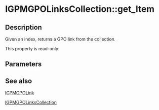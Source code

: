 # IGPMGPOLinksCollection::get_Item

## Description

Given an index, returns a GPO link from the collection.

This property is read-only.

## Parameters

## See also

[IGPMGPOLink](https://learn.microsoft.com/previous-versions/windows/desktop/api/gpmgmt/nn-gpmgmt-igpmgpolink)

[IGPMGPOLinksCollection](https://learn.microsoft.com/previous-versions/windows/desktop/api/gpmgmt/nn-gpmgmt-igpmgpolinkscollection)